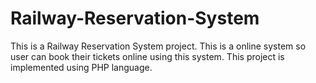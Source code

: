 # Railway-Reservation-System
This is a Railway Reservation System project.
This is a online system so user can book their tickets online using this system.
This project is implemented using PHP language.
